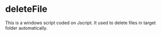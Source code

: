 deleteFile
==========

This is a windows script coded on Jscript.
It used to delete files in target folder automatically.
